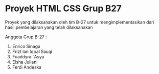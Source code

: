 # Proyek HTML CSS Grup B27

Proyek yang dilaksanakan oleh tim B-27 untuk mengimplementasikan dari hasil pembelajaran yang telah dilaksanakan

Anggota Grup B-27 :
1. Enrico Sinaga
2. Frizt Ian Iqbal Sauqi
3. Fuaddyra `Asya
4. Elsha Juliani
5. Ferdi Andeska
